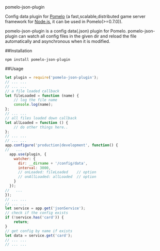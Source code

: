 pomelo-json-plugin

Config data plugin for [Pomelo](https://github.com/NetEase/pomelo) (a fast,scalable,distributed game server framework for [Node.js](https://nodejs.org), it can be used in Pomelo(>=0.7.0)).

pomelo-json-plugin is a config data(.json) plugin for Pomelo. pomelo-json-plugin can watch all config files in the given dir and reload the file automatically and asynchronous when it is modified. 

##Installation

```
npm install pomelo-json-plugin
```

##Usage

```javascript
let plugin = require('pomelo-json-plugin');
// ... ...
// ... ...
// a file loaded callback
let fileLoaded = function (name) {
    // log the file name
    console.log(name);    
};
// ... ...
// all files loaded down callback
let allLoaded = function () {
    // do other things here..
};
// ... ...
// ... ...
app.configure('production|development', function() {
//   ...
  app.use(plugin, {
    watcher: {
      dir: __dirname + '/config/data',
      interval: 3000,
      // onLoaded: fileLoaded    // option
      // onAllLoaded: allLoaded  // option
    }
  });
//   ...
});
// ... ...
// ... ...
let service = app.get('jsonService');
// check if the config exists 
if (!service.has('card')) {
    return;
}
// get config by name if exists
let data = service.get('card');
// ... ...
// ... ...
```
